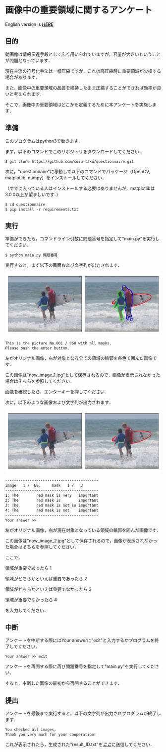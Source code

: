 # 画像中の重要領域に関するアンケート

English version is [***HERE***](README_English.md)

## 目的

動画像は情報伝達手段として広く用いられていますが，容量が大きいということが問題となっています．

現在主流の符号化手法は一様圧縮ですが，これは高圧縮時に重要領域が欠損する場合があります．

また，画像中の重要領域の品質を維持したまま圧縮することができれば効率が良いと考えられます．

そこで，画像中の重要領域はどこかを定義するために本アンケートを実施します．

## 準備

このプログラムはpython3で動きます．

まず，以下のコマンドでこのリポジトリをダウンロードしてください．

```
$ git clone https://github.com/suzu-taku/questionnaire.git
```

次に，"questionnaire"に移動して以下のコマンドでパッケージ（OpenCV, matplotlib, numpy）をインストールしてください．

（すでに入っている人はインストールする必要はありませんが，matplotlibは3.0.0以上が望ましいです．）

```
$ cd questionnaire
$ pip install -r requirements.txt
```

## 実行

準備ができたら，コマンドライン引数に問題番号を指定して"main.py"を実行してください．

```
$ python main.py 問題番号
```

実行すると，まず以下の画面および文字列が出力されます．

![](demo/demo_image_1.jpg)

```
This is the picture No.001 / 060 with all masks.
Please push the enter button.
```

左がオリジナル画像，右が対象となる全ての領域の輪郭を各色で囲んだ画像です．

この画像は"now_image_1.jpg"として保存されるので，画像が表示されなかった場合はそちらを参照してください．

画像を確認したら，エンターキーを押してください．

次に，以下のような画像および文字列が出力されます．

![](demo/demo_image_2.jpg)

```
------------------------------------------
image   1 /  60,     mask   1 /   3
------------------------------------------
1: The        red mask is very   important
2: The        red mask is        important
3: The        red mask is not so important
4: The        red mask is not    important
------------------------------------------
Your answer >>
```

左がオリジナル画像，右が現在対象となっている領域の輪郭を囲んだ画像です．

この画像は"now_image_2.jpg"として保存されるので，画像が表示されなかった場合はそちらを参照してください．

ここで，

領域が重要であったら 1

領域がどちらかといえば重要であったら 2

領域がどちらかといえば重要でなかったら 3

領域が重要でなかったら 4

を入力してください．

## 中断

アンケートを中断する際にはYour answerに"exit"と入力するかプログラムを終了してください．

```
Your answer >> exit
```

アンケートを再開する際に再び問題番号を指定して"main.py"を実行してください．

すると，中断した画像の最初から再開することができます．

## 提出

アンケートを最後まで実行すると，以下の文字列が出力されプログラムが終了します．

```
You checked all images.
Thank you very much for your cooperation!
```

これが表示されたら，生成された"result_ID.txt"を[***ここ***](https://www.dropbox.com/request/dqUKYzZdGBerNj2a7zgu)に送信してください．
